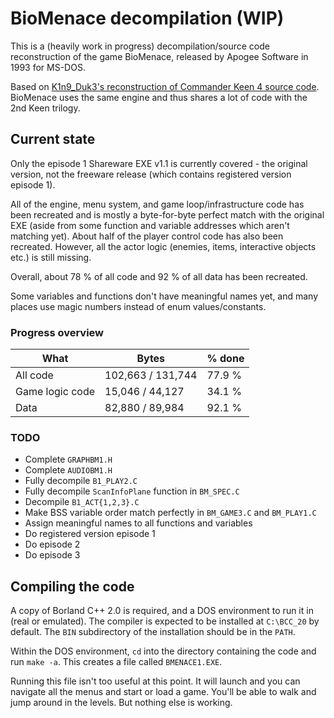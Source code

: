 # BioMenace decompilation (WIP)

This is a (heavily work in progress) decompilation/source code reconstruction of the game BioMenace,
released by Apogee Software in 1993 for MS-DOS.

Based on [K1n9_Duk3's reconstruction of Commander Keen 4 source code](https://github.com/sparky4/keen4-6).
BioMenace uses the same engine and thus shares a lot of code with the 2nd Keen trilogy.


## Current state

Only the episode 1 Shareware EXE v1.1 is currently covered - the original version, not the freeware release (which contains registered version episode 1).

All of the engine, menu system, and game loop/infrastructure code has been recreated and is mostly a byte-for-byte perfect match with the original EXE (aside from some function and variable addresses which aren't matching yet). About half of the player control code has also been recreated. However, all the actor logic (enemies, items, interactive objects etc.) is still missing.

Overall, about 78 % of all code and 92 % of all data has been recreated.

Some variables and functions don't have meaningful names yet, and many places use magic numbers instead of enum values/constants.


### Progress overview

| What | Bytes | % done |
| --- | --- | --- |
| All code | 102,663 / 131,744 | 77.9 % |
| Game logic code | 15,046 / 44,127 | 34.1 % |
| Data | 82,880 / 89,984 | 92.1 % |


### TODO

* Complete `GRAPHBM1.H`
* Complete `AUDIOBM1.H`
* Fully decompile `B1_PLAY2.C`
* Fully decompile `ScanInfoPlane` function in `BM_SPEC.C`
* Decompile `B1_ACT{1,2,3}.C`
* Make BSS variable order match perfectly in `BM_GAME3.C` and `BM_PLAY1.C`
* Assign meaningful names to all functions and variables
* Do registered version episode 1
* Do episode 2
* Do episode 3


## Compiling the code

A copy of Borland C++ 2.0 is required, and a DOS environment to run it in (real or emulated).
The compiler is expected to be installed at `C:\BCC_20` by default.
The `BIN` subdirectory of the installation should be in the `PATH`.

Within the DOS environment, `cd` into the directory containing the code and run `make -a`.
This creates a file called `BMENACE1.EXE`.

Running this file isn't too useful at this point. It will launch and you can navigate all the menus and start or load a game. You'll be able to walk and jump around in the levels. But nothing else is working.
